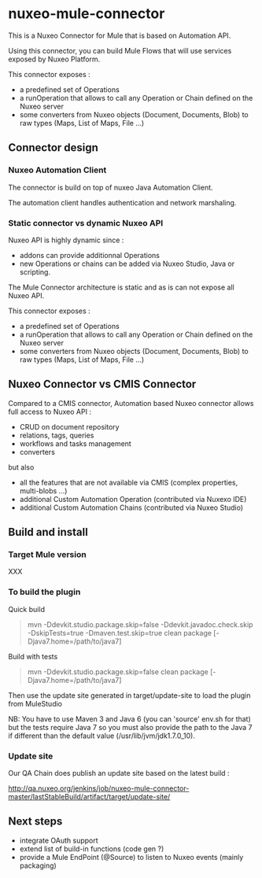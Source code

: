 # nuxeo-mule-connector

This is a Nuxeo Connector for Mule that is based on Automation API.

Using this connector, you can build Mule Flows that will use services exposed by Nuxeo Platform.

This connector exposes :

 - a predefined set of Operations
 - a runOperation that allows to call any Operation or Chain defined on the Nuxeo server
 - some converters from Nuxeo objects (Document, Documents, Blob) to raw types (Maps, List of Maps, File ...)

## Connector design

### Nuxeo Automation Client

The connector is build on top of nuxeo Java Automation Client.

The automation client handles authentication and network marshaling.

### Static connector vs dynamic Nuxeo API

Nuxeo API is highly dynamic since :

 - addons can provide additionnal Operations
 - new Operations or chains can be added via Nuxeo Studio, Java or scripting.

The Mule Connector architecture is static and as is can not expose all Nuxeo API.

This connector exposes :

 - a predefined set of Operations
 - a runOperation that allows to call any Operation or Chain defined on the Nuxeo server
 - some converters from Nuxeo objects (Document, Documents, Blob) to raw types (Maps, List of Maps, File ...)

## Nuxeo Connector vs CMIS Connector

Compared to a CMIS connector, Automation based Nuxeo connector allows full access to Nuxeo API :

 - CRUD on document repository
 - relations, tags, queries
 - workflows and tasks management
 - converters

but also

 - all the features that are not available via CMIS (complex properties, multi-blobs ...)
 - additional Custom Automation Operation (contributed via Nuxexo IDE)
 - additional Custom Automation Chains (contributed via Nuxeo Studio)

## Build and install

### Target Mule version

XXX

### To build the plugin

Quick build

> mvn -Ddevkit.studio.package.skip=false -Ddevkit.javadoc.check.skip -DskipTests=true -Dmaven.test.skip=true clean package [-Djava7.home=/path/to/java7]

Build with tests

> mvn -Ddevkit.studio.package.skip=false clean package [-Djava7.home=/path/to/java7]

Then use the update site generated in target/update-site to load the plugin from MuleStudio

NB: You have to use Maven 3 and Java 6 (you can 'source' env.sh for that)
but the tests require Java 7 so you must also provide the path to the Java 7 if different than the default value (/usr/lib/jvm/jdk1.7.0_10).

### Update site

Our QA Chain does publish an update site based on the latest build :

http://qa.nuxeo.org/jenkins/job/nuxeo-mule-connector-master/lastStableBuild/artifact/target/update-site/


## Next steps

 - integrate OAuth support
 - extend list of build-in functions (code gen ?)
 - provide a Mule EndPoint (@Source) to listen to Nuxeo events (mainly packaging)

